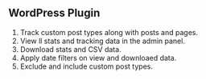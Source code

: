 ## WordPress Plugin
1. Track custom post types along with posts and pages.
2. View ll stats and tracking data in the admin panel.
3. Download stats and CSV data.
4. Apply date filters on view and downloaed data.
5. Exclude and include custom post types.
